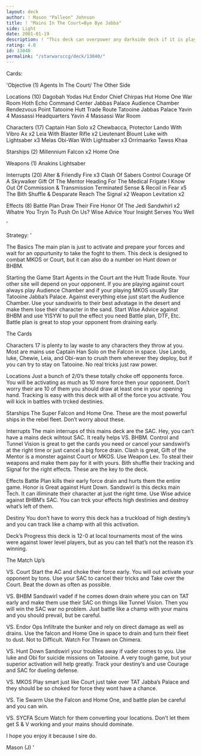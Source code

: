 ```yaml
---
layout: deck
author: ! Mason "Palleon" Johnson
title: ! "Mains In The Court=Bye Bye Jabba"
side: Light
date: 2001-01-19
description: ! "This deck can overpower any darkside deck if it is played right. When you use this deck dont play around, just run them over."
rating: 4.0
id: 13040
permalink: "/starwarsccg/deck/13040/"
---
```

Cards: 

'Objective (1)
Agents In The Court/ The Other Side

Locations (10)
Dagobah Yodas Hut
Endor Chief Chirpas Hut
Home One War Room
Hoth Echo Command Center
Jabbas Palace Audience Chamber
Rendezvous Point
Tatooine Hutt Trade Route
Tatooine Jabbas Palace
Yavin 4 Massassi Headquarters
Yavin 4 Massassi War Room

Characters (17)
Captain Han Solo x2
Chewbacca, Protector
Lando With Vibro Ax x2
Leia With Blaster Rifle x2
Lieutenant Blount
Luke with Lightsaber x3
Melas
Obi-Wan With Lightsaber x3
Orrimaarko
Tawss Khaa

Starships (2)
Millennium Falcon x2
Home One

Weapons (1)
Anakins Lightsaber


Interrupts (20)
Alter & Friendly Fire x3
Clash Of Sabers
Control
Courage Of A Skywalker
Gift Of The Mentor
Heading For The Medical Frigate
I Know
Out Of Commission & Transmission Terminated
Sense & Recoil in Fear x5
The Bith Shuffle & Desparate Reach
The Signal x2
Weapon Levitation x2

Effects (8)
Battle Plan
Draw Their Fire
Honor Of The Jedi
Sandwhirl x2
Whatre You Tryin To Push On Us?
Wise Advice
Your Insight Serves You Well



'

Strategy: '

The Basics The main plan is just to activate and prepare your forces and wait for an oppurtunity to take the foght to them. This deck is designed to combat MKOS or Court, but it can also do a number on Hunt down or BHBM.

Starting the Game Start Agents in the Court ant the Hutt Trade Route. Your other site will depend on your opponent. If you are playing against court always play Audience Chamber and if your playing MKOS usually Star Tatooine Jabba’s Palace. Against everything else just start the Audience Chamber. Use your sandswirls to their best advatage in the desert and make them lose their character in the sand. Start Wise Advice against BHBM and use YISYW to pull the effect you need Battle plan, DTF, Etc. Battle plan is great to stop your opponent from draining early.

The Cards

Characters 17 is plenty to lay waste to any characters they throw at you. Most are mains use Captain Han Solo on the Falcon in space. Use Lando, luke, Chewie, Leia, and Obi-wan to crush them wherever they deploy, but if you can try to stay on Tatooine. No real tricks just raw power.

Locations Just a bunch of 2/0’s these totally choke off opponents force. You will be activating as much as 10 more force then your opponent. Don’t worry their are 10 of them you should draw at least one in your opening hand. Tracking is easy with this deck with all of the force you activate. You will kick in battles with trcked destinies.

Starships The Super Falcon and Home One. These are the most powerful ships in the rebel fleet. Don’t worry about these.

Interrupts The main interrups of this mains deck are the SAC. Hey, you can’t have a mains deck wihtout SAC. It really helps VS. BHBM. Control and Tunnel Vision is great to get the cards you need or cancel your sandswirl’s at the right time or just cancel a big force drain. Clash is great,
Gift of the Mentor is a monster against Court or MKOS. Use Weapon Lev. To steal their weapons and make them pay for it with yours. Bith shuffle their tracking and Signal for the right effects. These are the key to the deck.

Effects Battle Plan kills their early force drain and hurts them the entire game. Honor is Great against Hunt Down. Sandswirl is this decks main Tech. It can illiminate their character at just the right time. Use Wise advice against BHBM’s SAC. You can trck your effects high destinies and destroy what’s left of them.

Destiny You don’t have to worry this deck has a truckload of high destiny’s and you can track like a champ with all this activation.

Deck’s Progress this deck is 12-0 at local tournaments most of the wins were against lower level players, but as you can tell that’s not the reason it’s winning.

The Match Up’s

VS. Court Start the AC and choke their force early. You will out activate your opponent by tons. Use your SAC to cancel their tricks and Take over the Court. Beat the down as often as possible.

VS. BHBM Sandswirl vadef if he comes down drain where you can on TAT early and make them use their SAC on things like Tunnel Vision. Then you will win the SAC war no problem. Just battle like a champ with your mains and you should prevail, but be careful.

VS. Endor Ops Infiltrate the bunker and rely on direct damage as well as drains. Use the falcon and Home One in space to drain and turn their fleet to dust. Not to Difficult. Watch For Thrawn on Chimera.

VS. Hunt Down Sandswirl your troubles away if vader comes to you. Use luke and Obi for suicide missions on Tatooine. A very tough game, but your superior activation will help greatly. Track your destiny’s and use Courage and SAC for dueling defense.

VS. MKOS Play smart just like Court just take over TAT Jabba’s Palace and they should be so choked for force they wont have a chance.

VS. Tie Swarm Use the Falcon and Home One, and battle plan be careful and you can win.

VS. SYCFA Scum Watch for them converting your locations. Don’t let them get S & V working and your mains should dominate.

I hope you enjoy it because I sire do.

Mason (J)  '
